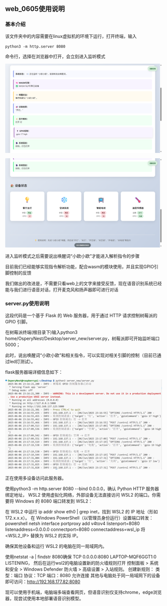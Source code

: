 ## web_0605使用说明

### 基本介绍

该文件夹中的内容需要在linux虚拟机的环境下运行，打开终端，输入

`python3 -m http.server 8080`

命令行，选择在浏览器中打开，会立刻进入监听模式

![项目中的截图_1](figs/bd61c5bb80829decd07b72e911b5411d.png)

![项目中的截图_2](figs/511a7a098c3ac12b5962fb97dba70b2d.png)

进入监听模式之后需要说出唤醒词“小欧小欧”才能进入解析指令的步骤

目前我们已经能够实现指令解析功能，配合wasm的模块使用，并且实现GPIO引脚控制的反馈

我们做出的改进是，不需要只看web上的文字来接受反馈，现在语音识别系统已经能与我们进行语音对话，打开麦克风和扬声器即可进行对话

### server.py使用说明

这段代码是一个基于 Flask 的 Web 服务器，用于通过 HTTP 请求控制树莓派的 GPIO 引脚。

在树莓派终端(根目录下)输入python3 home/OsperyNest/Desktop/server_new/server.py，树莓派即可开始监听端口5000；

此时，说出唤醒词“小欧小欧”和相关指令，可以实现对相关引脚的控制（目前已通过led灯测试）。

flask服务器端详细信息如下：

![](figs/image_flask.png)

正在使用多设备访问此服务器。

使用python3 -m http.server 8080 --bind 0.0.0.0，确认 Python HTTP 服务器绑定地址，
WSL2 使用虚拟化网络，外部设备无法直接访问 WSL2 的端口。你需要将 Windows 的 8080 端口转发到 WSL2：

在 WSL2 中运行 ip addr show eth0 | grep inet，找到 WSL2 的 IP 地址（形如 172.x.x.x）。
在 Windows PowerShell（以管理员身份运行）设置端口转发：
powershell
netsh interface portproxy add v4tov4 listenport=8080 listenaddress=0.0.0.0 connectport=8080 connectaddress=wsl_ip
将 <WSL2_IP> 替换为 WSL2 的实际 IP。

确保其他设备和运行 WSL2 的电脑在同一局域网内。

使用netstat -a | findstr 8080确保  TCP    0.0.0.0:8080           LAPTOP-MQF6GGT1:0      LISTENING，
然后在运行wsl2的电脑设置新的防火墙规则打开 控制面板 > 系统和安全 > Windows Defender 防火墙 > 高级设置 > 入站规则。
创建新规则：
类型：端口
协议：TCP
端口：8080
允许连接
其他与电脑处于同一局域网下的设备即可访问：http://192.168.177.82:8080

现可以使用手机端，电脑端多端查看网页，但语音识别仅支持chrome，edge浏览器，现尝试使用本地部署语音识别模型。
